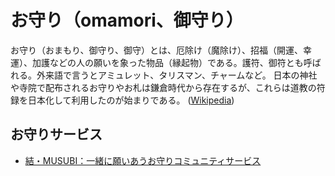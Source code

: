 # お守り（omamori、御守り）

お守り（おまもり、御守り、御守）とは、厄除け（魔除け）、招福（開運、幸運）、加護などの人の願いを象った物品（縁起物）である。護符、御符とも呼ばれる。外来語で言うとアミュレット、タリスマン、チャームなど。
日本の神社や寺院で配布されるお守りやお札は鎌倉時代から存在するが、これらは道教の符録を日本化して利用したのが始まりである。
([Wikipedia](https://ja.wikipedia.org/wiki/%E3%81%8A%E5%AE%88%E3%82%8A))

## お守りサービス

- [結・MUSUBI：一緒に願いあうお守りコミュニティサービス](https://www.musubi.green)



